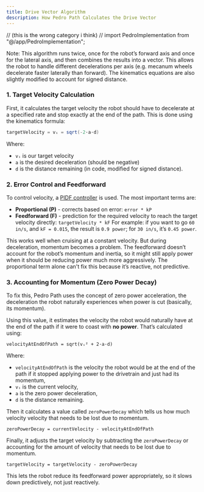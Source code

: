 ```yaml
---
title: Drive Vector Algorithm
description: How Pedro Path Calculates the Drive Vector
---
```

// (this is the wrong category i think) //
import PedroImplementation from "@/app/PedroImplementation";

Note: This algorithm runs twice, once for the robot’s forward axis and once for the lateral axis, and then combines the results into a vector. This allows the robot to handle different decelerations per axis (e.g. mecanum wheels decelerate faster laterally than forward). The kinematics equations are also slightly modified to account for signed distance.

### 1. Target Velocity Calculation

First, it calculates the target velocity the robot should have to decelerate at a specified rate and stop exactly at the end of the path. This is done using the kinematics formula:

```java
targetVelocity = vᵢ = sqrt(-2·a·d)
```

Where:
- `vᵢ` is our target velocity
- `a` is the desired deceleration (should be negative)
- `d` is the distance remaining (in code, modified for signed distance).

### 2. Error Control and Feedforward

To control velocity, a <u>PIDF controller</u> is used. The most important terms are:

- **Proportional (P)** - corrects based on error: `error * kP`
- **Feedforward (F)** - prediction for the required velocity to reach the target velocity directly: `targetVelocity * kF`
  For example: if you want to go `60 in/s`, and `kF = 0.015`, the result is `0.9 power`; for `30 in/s`, it’s `0.45 power`.

This works well when cruising at a constant velocity. But during deceleration, momentum becomes a problem. The feedforward doesn’t account for the robot’s momentum and inertia, so it might still apply power when it should be reducing power much more aggressively. The proportional term alone can't fix this because it’s reactive, not predictive.

### 3. Accounting for Momentum (Zero Power Decay)

To fix this, Pedro Path uses the concept of zero power acceleration, the deceleration the robot naturally experiences when power is cut (basically, its momentum).

Using this value, it estimates the velocity the robot would naturally have at the end of the path if it were to coast with **no power**. That’s calculated using:
```
velocityAtEndOfPath = sqrt(vᵢ² + 2·a·d)
```

Where:
- `velocityAtEndOfPath` is the velocity the robot would be at the end of the path if it stopped applying power to the drivetrain and just had its momentum,
- `vᵢ` is the current velocity,
- `a` is the zero power deceleration,
- `d` is the distance remaining.

Then it calculates a value called `zeroPowerDecay` which tells us how much velocity velocity that needs to be lost due to momentum.
```
zeroPowerDecay = currentVelocity - velocityAtEndOfPath
```

Finally, it adjusts the target velocity by subtracting the `zeroPowerDecay` or accounting for the amount of velocity that needs to be lost due to momentum.

```
targetVelocity = targetVelocity - zeroPowerDecay
```
This lets the robot reduce its feedforward power appropriately, so it slows down predictively, not just reactively.
